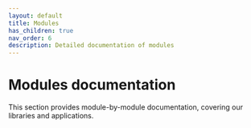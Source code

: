 ```yaml
---
layout: default
title: Modules
has_children: true
nav_order: 6
description: Detailed documentation of modules
---
```


# Modules documentation

This section provides module-by-module documentation, covering our libraries and applications.